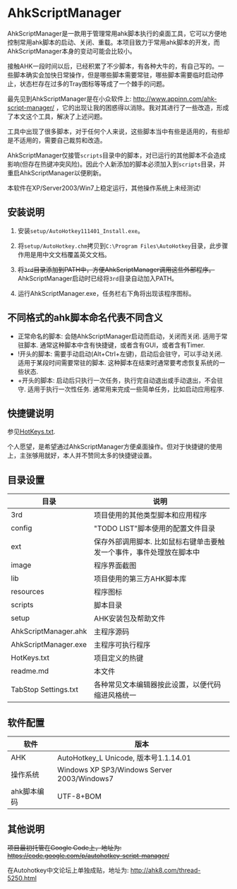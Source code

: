 # AhkScriptManager

AhkScriptManager是一款用于管理常用ahk脚本执行的桌面工具，它可以方便地控制常用ahk脚本的启动、关闭、重载。本项目致力于常用ahk脚本的开发，而AhkScriptManager本身的变动可能会比较小。

接触AHK一段时间以后，已经积累了不少脚本，有各种大牛的，有自己写的。一些脚本确实会加快日常操作，但是哪些脚本需要常驻，哪些脚本需要临时启动停止，状态栏存在过多的Tray图标等等成了一个棘手的问题。

最先见到AhkScriptManager是在小众软件上: http://www.appinn.com/ahk-script-manager/ ，它的出现让我的困惑得以消除。我对其进行了一些改造，形成了本文这个工具，解决了上述问题。

工具中出现了很多脚本，对于任何个人来说，这些脚本当中有些是适用的，有些却是不适用的，需要自己裁剪和改造。

AhkScriptManager仅接管`scripts`目录中的脚本，对已运行的其他脚本不会造成影响(但存在热键冲突风险)。因此个人新添加的脚本必须加入到`scripts`目录，并重启AhkScriptManager以便刷新。

本软件在XP/Server2003/Win7上稳定运行，其他操作系统上未经测试!


## 安装说明

1. 安装`setup/AutoHotkey111401_Install.exe`。

2. 将`setup/AutoHotkey.chm`拷贝到`C:\Program Files\AutoHotkey`目录，此步骤作用是用中文文档覆盖英文文档。

3. ~~将`3rd`目录添加到PATH中，方便AhkScriptManager调用这些外部程序。~~ AhkScriptManager启动时已经将`3rd`目录自动加入PATH。

4. 运行AhkScriptManager.exe，任务栏右下角将出现该程序图标。

## 不同格式的ahk脚本命名代表不同含义
* 正常命名的脚本:	会随AhkScriptManager启动而启动，关闭而关闭. 适用于常驻脚本. 通常这种脚本中含有快捷键，或者含有GUI，或者含有Timer.
* !开头的脚本:	需要手动启动(Alt+Ctrl+左键)，启动后会驻守，可以手动关闭. 适用于某段时间需要常驻的脚本. 这种脚本在结束时通常要考虑恢复系统的一些状态.
* +开头的脚本:	启动后只执行一次任务，执行完自动退出或手动退出，不会驻守. 适用于执行一次性任务. 通常用来完成一些简单任务，比如启动应用程序.

## 快捷键说明
参见[HotKeys.txt](https://github.com/morgengc/AHK-Script-Manager/blob/master/HotKeys.txt).

个人愿望，是希望通过AhkScriptManager方便桌面操作。但对于快捷键的使用上，主张够用就好，本人并不赞同太多的快捷键设置。

## 目录设置
| 目录 | 说明 |
| ---- | ---- |
| 3rd | 项目使用的其他类型脚本和应用程序 |
| config | "TODO LIST"脚本使用的配置文件目录 |
| ext | 保存外部调用脚本. 比如鼠标右键单击要触发一个事件，事件处理放在脚本中 |
| image | 程序界面截图 |
| lib | 项目使用的第三方AHK脚本库 |
| resources | 程序图标 |
| scripts | 脚本目录 |
| setup | AHK安装包及帮助文件 |
| AhkScriptManager.ahk | 主程序源码 |
| AhkScriptManager.exe | 主程序可执行程序 |
| HotKeys.txt | 项目定义的热键 |
| readme.md | 本文件 |
| TabStop Settings.txt | 各种常见文本编辑器按此设置，以便代码缩进风格统一 |

## 软件配置
| 软件 | 版本 |
| ---- | ---- |
| AHK | AutoHotkey_L Unicode, 版本号1.1.14.01 |
| 操作系统 | Windows XP SP3/Windows Server 2003/Windows7 |
| ahk脚本编码 | UTF-8+BOM |


## 其他说明
~~项目最初托管在Google Code上，地址为: https://code.google.com/p/autohotkey-script-manager/~~

在Autohotkey中文论坛上单独成贴，地址为: http://ahk8.com/thread-5250.html


